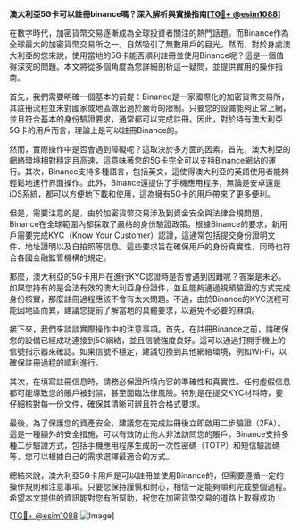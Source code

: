 **澳大利亞5G卡可以註冊binance嗎？深入解析與實操指南[[TG💪+ @esim1088](https://t.me/s/esim1088)]**

在數字時代，加密貨幣交易逐漸成為全球投資者關注的熱門話題。而Binance作為全球最大的加密貨幣交易所之一，自然吸引了無數用戶的目光。然而，對於身處澳大利亞的您來說，使用當地的5G卡能否順利註冊並使用Binance呢？這是一個值得深究的問題。本文將從多個角度為您詳細剖析這一疑問，並提供實用的操作指南。

首先，我們需要明確一個基本的前提：Binance是一家國際化的加密貨幣交易所，其註冊流程並未對國家或地區做出過於嚴苛的限制。只要您的設備能夠正常上網，並且符合基本的身份驗證要求，通常都可以完成註冊。因此，對於持有澳大利亞5G卡的用戶而言，理論上是可以註冊Binance的。

然而，實際操作中是否會遇到障礙呢？這取決於多方面的因素。首先，澳大利亞的網絡環境相對穩定且高速，這意味著您的5G卡完全可以支持Binance網站的運行。其次，Binance支持多種語言，包括英文，這使得澳大利亞的英語使用者能夠輕鬆地進行界面操作。此外，Binance還提供了手機應用程序，無論是安卓還是iOS系統，都可以方便地下載和使用，這為擁有5G卡的用戶帶來了更多便利。

但是，需要注意的是，由於加密貨幣交易涉及到資金安全與法律合規問題，Binance在全球範圍內都採取了嚴格的身份驗證政策。根據Binance的要求，新用戶需要完成KYC（Know Your Customer）認證，這通常包括提交身份證明文件、地址證明以及自拍照等信息。這些要求旨在確保用戶的身份真實性，同時也符合各國金融監管機構的規定。

那麼，澳大利亞的5G卡用戶在進行KYC認證時是否會遇到困難呢？答案是未必。如果您持有的是合法有效的澳大利亞身份證件，並且能夠通過視頻驗證的方式完成身份核實，那麼註冊過程應該不會有太大問題。不過，由於Binance的KYC流程可能因地區而異，建議您提前了解當地的具體要求，以避免不必要的麻煩。

接下來，我們來談談實際操作中的注意事項。首先，在註冊Binance之前，請確保您的設備已經成功連接到5G網絡，並且信號強度良好。這可以通過打開手機上的信號指示器來確認。如果信號不穩定，建議切換到其他網絡環境，例如Wi-Fi，以確保註冊過程的順利進行。

其次，在填寫註冊信息時，請務必保證所填內容的準確性和真實性。任何虛假信息都可能導致您的賬戶被封禁，甚至面臨法律風險。特別是在提交KYC材料時，要仔細核對每一份文件，確保其清晰可辨且符合格式要求。

最後，為了保護您的資產安全，建議您在完成註冊後立即啟用二步驗證（2FA）。這是一種額外的安全措施，可以有效防止他人非法訪問您的賬戶。Binance支持多種二步驗證方式，包括手機應用程序生成的一次性密碼（TOTP）和短信驗證碼等，您可以根據自己的需求選擇最適合的方式。

總結來說，澳大利亞5G卡用戶是可以註冊並使用Binance的，但需要遵循一定的操作規則和注意事項。只要您保持謹慎和耐心，相信一定能夠順利完成整個過程。希望本文提供的資訊能對您有所幫助，祝您在加密貨幣交易的道路上取得成功！

[[TG💪+ @esim1088](https://t.me/s/esim1088) ![Image](https://i.postimg.cc/4NQfJmqS/Snipaste-2025-05-13-00-14-12.png)]